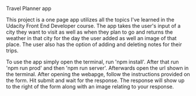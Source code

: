 Travel Planner app

This project is a one page app utilizes all the topics I've learned in 
the Udacity Front End Developer course. The app takes the user's input 
of a city they want to visit as well as when they plan to go and returns
the weather in that city for the day the user added as well an image of
that place. The user also has the option of adding and deleting notes
for their trips.


To use the app simply open the terminal, run 'npm install'. After that 
run 'npm run prod' and then 'npm run server'. Afterwards open the url 
shown in the terminal. After opening the webapge, follow the instructions 
provided on the form. Hit submit and wait for the response. The response 
will show up to the right of the form along with an image relating to your
response.